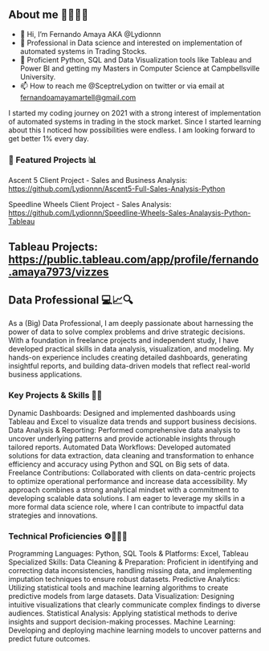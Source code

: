 ## About me 🙋🏻‍♂️🌐
- 👋 Hi, I’m Fernando Amaya AKA @Lydionnn
- 👀 Professional in Data science and interested on implementation of automated systems in Trading Stocks. 
- 🌱 Proficient Python, SQL and Data Visualization tools like Tableau and Power BI and getting my Masters in Computer Science at Campbellsville University. 
- 📫 How to reach me @SceptreLydion on twitter or via email at fernandoamayamartell@gmail.com

I started my coding journey on 2021 with a strong interest of implementation of automated systems in trading in the stock market. 
Since I started learning about this I noticed how possibilities were endless. 
I am looking forward to get better 1% every day. 

### 🌟 Featured Projects 📊
Ascent 5 Client Project - Sales and Business Analysis: https://github.com/Lydionnn/Ascent5-Full-Sales-Analysis-Python

Speedline Wheels Client Project - Sales Analysis: https://github.com/Lydionnn/Speedline-Wheels-Sales-Analaysis-Python-Tableau
## Tableau Projects: https://public.tableau.com/app/profile/fernando.amaya7973/vizzes

## Data Professional 💻📈🔍

As a (Big) Data Professional, I am deeply passionate about harnessing the power of data to solve complex problems and drive strategic decisions. With a foundation in freelance projects and independent study, I have developed practical skills in data analysis, visualization, and modeling. My hands-on experience includes creating detailed dashboards, generating insightful reports, and building data-driven models that reflect real-world business applications.

### Key Projects & Skills 🔑📝

Dynamic Dashboards: Designed and implemented dashboards using Tableau and Excel to visualize data trends and support business decisions.
Data Analysis & Reporting: Performed comprehensive data analysis to uncover underlying patterns and provide actionable insights through tailored reports.
Automated Data Workflows: Developed automated solutions for data extraction, data cleaning and transformation to enhance efficiency and accuracy using Python and SQL on Big sets of data.
Freelance Contributions: Collaborated with clients on data-centric projects to optimize operational performance and increase data accessibility.
My approach combines a strong analytical mindset with a commitment to developing scalable data solutions. I am eager to leverage my skills in a more formal data science role, where I can contribute to impactful data strategies and innovations.

### Technical Proficiencies ⚙️👨🏻‍💻

Programming Languages: Python, SQL
Tools & Platforms: Excel, Tableau
Specialized Skills:
Data Cleaning & Preparation: Proficient in identifying and correcting data inconsistencies, handling missing data, and implementing imputation techniques to ensure robust datasets.
Predictive Analytics: Utilizing statistical tools and machine learning algorithms to create predictive models from large datasets.
Data Visualization: Designing intuitive visualizations that clearly communicate complex findings to diverse audiences.
Statistical Analysis: Applying statistical methods to derive insights and support decision-making processes.
Machine Learning: Developing and deploying machine learning models to uncover patterns and predict future outcomes.
